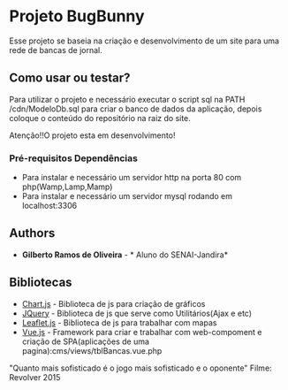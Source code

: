 # Projeto BugBunny

Esse projeto se baseia na criação e desenvolvimento de um site para uma rede de bancas de jornal. 

## Como usar ou testar?

Para utilizar o projeto e necessário executar o script sql na PATH /cdn/ModeloDb.sql 
para criar o banco de dados da aplicação, depois coloque o conteúdo do repositório na raiz do site.

Atenção!!O projeto esta em desenvolvimento!

### Pré-requisitos Dependências

* Para instalar e necessário um servidor http na porta 80 com php(Wamp,Lamp,Mamp)
* Para instalar e necessário um servidor mysql rodando em localhost:3306

## Authors

* **Gilberto Ramos de Oliveira** - * Aluno do SENAI-Jandira*

## Bibliotecas

* [Chart.js](https://www.chartjs.org/) - Biblioteca de js para criação de gráficos 
* [JQuery](https://jquery.com/) - Biblioteca de js que serve como Utilitários(Ajax e etc) 
* [Leaflet.js](https://leafletjs.com/) - Biblioteca de js para trabalhar com mapas
* [Vue.js](https://vuejs.org/) - Framework para criar e trabalhar com web-compoment e criação de SPA(aplicações de uma pagina):cms/views/tblBancas.vue.php

"Quanto mais sofisticado é o jogo mais sofisticado e o oponente"
Filme: Revolver 2015
